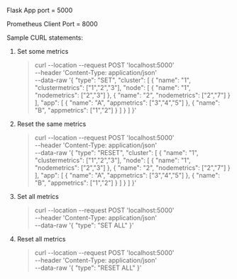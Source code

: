 
Flask App port = 5000

Prometheus Client Port = 8000

Sample CURL statements:

1. Set some metrics 

    >curl --location --request POST 'localhost:5000' \
    --header 'Content-Type: application/json' \
    --data-raw '{
        "type": "SET",
        "cluster": [
        {
        "name": "1",
        "clustermetrics": ["1","2","3"],
        "node": [
            {
            "name": "1",
            "nodemetrics": ["2","3"]
            },
            {
            "name": "2",
            "nodemetrics": ["2","7"]
            }
        ],
        "app": [
            {
            "name": "A",
            "appmetrics": ["3","4","5"]
            },
            {
            "name": "B",
            "appmetrics": ["1","2"]
            }
        ]
        }
        ]
    }'

2. Reset the same metrics 

    >curl --location --request POST 'localhost:5000' \
    --header 'Content-Type: application/json' \
    --data-raw '{
        "type": "RESET",
        "cluster": [
        {
        "name": "1",
        "clustermetrics": ["1","2","3"],
        "node": [
            {
            "name": "1",
            "nodemetrics": ["2","3"]
            },
            {
            "name": "2",
            "nodemetrics": ["2","7"]
            }
        ],
        "app": [
            {
            "name": "A",
            "appmetrics": ["3","4","5"]
            },
            {
            "name": "B",
            "appmetrics": ["1","2"]
            }
        ]
        }
        ]
    }'

3. Set all metrics

    >curl --location --request POST 'localhost:5000' \
    --header 'Content-Type: application/json' \
    --data-raw '{
        "type": "SET ALL"
    }'

4. Reset all metrics

    >curl --location --request POST 'localhost:5000' \
    --header 'Content-Type: application/json' \
    --data-raw '{
        "type": "RESET ALL"
    }'